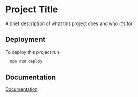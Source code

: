 
# Project Title

A brief description of what this project does and who it's for


## Deployment

To deploy this project run

```bash
  npm run deploy
```


## Documentation

[Documentation](https://linktodocumentation)

